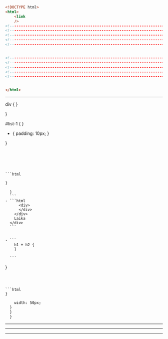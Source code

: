 

```html
<!DOCTYPE html>
<html>
    <link
    />
<!--------------------------------------------------------------------------------------------------->
<!--------------------------------------------------------------------------------------------------->
<!--------------------------------------------------------------------------------------------------->
<!--------------------------------------------------------------------------------------------------->
<!--------------------------------------------------------------------------------------------------->


<!--------------------------------------------------------------------------------------------------->
<!--------------------------------------------------------------------------------------------------->
<!--------------------------------------------------------------------------------------------------->
<!--------------------------------------------------------------------------------------------------->
<!--------------------------------------------------------------------------------------------------->


</html>
```


---



div {
}

}

#list-1 {
}

* {
  padding: 10px;
}

}
```





```html
```


```js
}
```





      }
      ```
    - ```html
          <div>
          </div>
        </div>
        Laika
      </div>
      ```


    - ```
        h1 + h2 {
        }

      ```


  }
  ```



```html
  }
```




```html
    width: 50px;
  }
  }
  }
```


---






---








---
